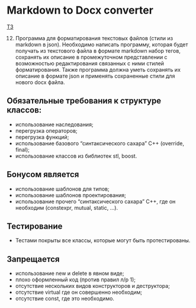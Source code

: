 # Markdown to Docx converter
[ТЗ](https://disk.yandex.ru/i/LMqZ6FqjuDFtyg)


12. Программа для форматирования текстовых файлов (стили из markdown в json). Необходимо написать программу, которая будет получать из текстового файла в формате markdown набор тегов, сохранять их описание в промежуточном представлении с возможностью редактирования связанных с ними стилей форматирования. Также программа должна уметь сохранять их описание в формате json и применять сохраненные стили для нового docx файла.

## Обязательные требования к структуре классов:
- использование наследования;
- перегрузка операторов;
- перегрузка функций;
- использование базового “синтаксического сахара” C++ (override, final);
- использование классов из библиотек stl, boost.

## Бонусом является
- использование шаблонов для типов;
- использование шаблонов проектирования;
- использование прочего “синтаксического сахара” C++, где он необходим (constexpr, mutual, static, …).

## Тестирование
- Тестами покрыты все классы, которые могут быть протестированы.

## Запрещается
- использование new и delete в явном виде;
- плохо оформленный код (против правил л/р 1);
- отсутствие нескольких видов конструкторов и деструктора;
- отсутствие virtual где он совершенно необходим;
- отсутствие const, где это необходимо.
